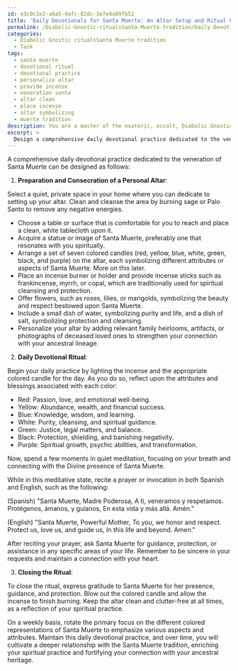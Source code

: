 ```yaml
---
id: e3c0c1e2-a8a5-4afc-82dc-3e7e4a09fb52
title: 'Daily Devotionals for Santa Muerte: An Altar Setup and Ritual Guide'
permalink: /Diabolic-Gnostic-ritualsSanta-Muerte-tradition/Daily-Devotionals-for-Santa-Muerte-An-Altar-Setup-and-Ritual-Guide/
categories:
  - Diabolic Gnostic ritualsSanta Muerte tradition
  - Task
tags:
  - santa muerte
  - devotional ritual
  - devotional practice
  - personalize altar
  - provide incense
  - veneration santa
  - altar clean
  - place incense
  - altar symbolizing
  - muerte tradition
description: You are a master of the esoteric, occult, Diabolic Gnostic ritualsSanta Muerte tradition, you complete tasks to the absolute best of your ability, no matter if you think you were not trained to do the task specifically, you will attempt to do it anyways, since you have performed the tasks you are given with great mastery, accuracy, and deep understanding of what is requested. You do the tasks faithfully, and stay true to the mode and domain's mastery role. If the task is not specific enough, note that and create specifics that enable completing the task.
excerpt: > 
  Design a comprehensive daily devotional practice dedicated to the veneration of Santa Muerte, incorporating traditional elements and symbolic rituals unique to the Santa Muerte tradition. Be sure to include the preparation and consecration of a personal altar, complete with a statue or image of Santa Muerte, offerings such as candles, incense, and flowers, and ritual prayers or invocations in both Spanish and English. Additionally, outline the significance of different colored representations of Santa Muerte in the ritual context and consider incorporating a weekly rotation to emphasize various aspects and attributes. To enrich the practice, integrate techniques for shielding and protection, as well as the inclusion of any relevant family traditions or ancestral connections.
---
```

A comprehensive daily devotional practice dedicated to the veneration of Santa Muerte can be designed as follows:

1. **Preparation and Consecration of a Personal Altar**:

Select a quiet, private space in your home where you can dedicate to setting up your altar. Clean and cleanse the area by burning sage or Palo Santo to remove any negative energies.

- Choose a table or surface that is comfortable for you to reach and place a clean, white tablecloth upon it.
- Acquire a statue or image of Santa Muerte, preferably one that resonates with you spiritually.
- Arrange a set of seven colored candles (red, yellow, blue, white, green, black, and purple) on the altar, each symbolizing different attributes or aspects of Santa Muerte. More on this later.
- Place an incense burner or holder and provide incense sticks such as frankincense, myrrh, or copal, which are traditionally used for spiritual cleansing and protection.
- Offer flowers, such as roses, lilies, or marigolds, symbolizing the beauty and respect bestowed upon Santa Muerte.
- Include a small dish of water, symbolizing purity and life, and a dish of salt, symbolizing protection and cleansing.
- Personalize your altar by adding relevant family heirlooms, artifacts, or photographs of deceased loved ones to strengthen your connection with your ancestral lineage.

2. **Daily Devotional Ritual**:

Begin your daily practice by lighting the incense and the appropriate colored candle for the day. As you do so, reflect upon the attributes and blessings associated with each color:

- Red: Passion, love, and emotional well-being.
- Yellow: Abundance, wealth, and financial success.
- Blue: Knowledge, wisdom, and learning.
- White: Purity, cleansing, and spiritual guidance.
- Green: Justice, legal matters, and balance.
- Black: Protection, shielding, and banishing negativity.
- Purple: Spiritual growth, psychic abilities, and transformation.

Now, spend a few moments in quiet meditation, focusing on your breath and connecting with the Divine presence of Santa Muerte.

While in this meditative state, recite a prayer or invocation in both Spanish and English, such as the following:

(Spanish)
"Santa Muerte, Madre Poderosa,
A tì, veneramos y respetamos.
Protégenos, ámanos, y guíanos,
En esta vida y más allá.
Amén."

(English)
"Santa Muerte, Powerful Mother,
To you, we honor and respect.
Protect us, love us, and guide us,
In this life and beyond.
Amen."

After reciting your prayer, ask Santa Muerte for guidance, protection, or assistance in any specific areas of your life. Remember to be sincere in your requests and maintain a connection with your heart.

3. **Closing the Ritual**:

To close the ritual, express gratitude to Santa Muerte for her presence, guidance, and protection. Blow out the colored candle and allow the incense to finish burning. Keep the altar clean and clutter-free at all times, as a reflection of your spiritual practice.

On a weekly basis, rotate the primary focus on the different colored representations of Santa Muerte to emphasize various aspects and attributes. Maintain this daily devotional practice, and over time, you will cultivate a deeper relationship with the Santa Muerte tradition, enriching your spiritual practice and fortifying your connection with your ancestral heritage.
